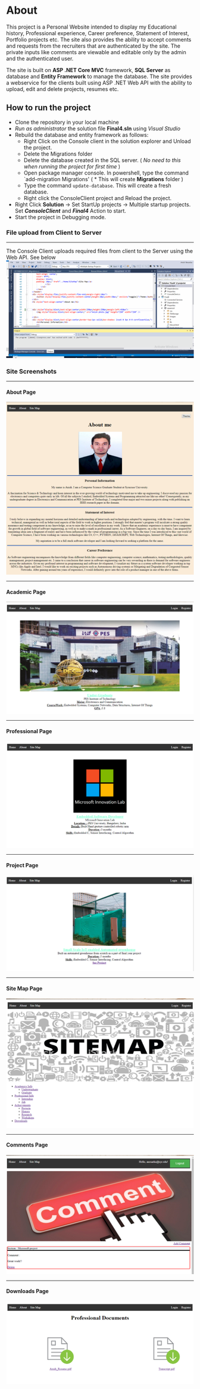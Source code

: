 # About
This project is a Personal Website intended to display my Educational history, Professional experience, Career preference, Statement of Interest, Portfolio projects etc. The site also provides the ability to accept comments and requests from the recruiters that are authenticated by the site.
The private inputs like comments are viewable and editable only by the admin and the authenticated user. 

The site is built on **ASP .NET Core MVC** framework, **SQL Server** as database and **Entity Framework** to manage the database. The site provides a webservice for the clients built using ASP .NET Web API with the ability to upload, edit and delete projects, resumes etc.

## How to run the project
* Clone the repository in your local machine
* *Run as administrator* the solution file **Final4.sln** using *Visual Studio*
* Rebuild the database and entity framework as follows:
  * Right Click on the Console client in the solution explorer and Unload the project.
  * Delete the Migrations folder
  * Delete the database created in the SQL server. ( *No need to this when running the project for first time* )
  * Open package manager console. In powershell, type the command `add-migration Migrations' ( * This will create **Migrations** folder )
  * Type the command `update-database`. This will create a fresh database.
  * Right click the ConsoleClient project and Reload the project.
* Right Click **Solution** -> Set StartUp projects -> Multiple startup projects. Set ***ConsoleClient*** and ***Final4*** Action to start.
* Start the project in Debugging mode.

### File upload from Client to Server
- - - -
The Console Client uploads required files from client to the Server using the Web API. See below
![Client-Server Web API](Screenshots/asp_personal_website.gif)

### Site Screenshots
- - - -

#### About Page
![About Page](Screenshots/About.PNG)

- - - -

#### Academic Page
![Academic Page](Screenshots/Academic.PNG)

- - - -

#### Professional Page
![Professional Page](Screenshots/Internship.PNG)

- - - -

#### Project Page
![Projects Page](Screenshots/project.PNG)

- - - -

#### Site Map Page
![Site Map Page](Screenshots/SiteMap.PNG)

- - - -

#### Comments Page
![Comments Page](Screenshots/comments.PNG)

- - - -

#### Downloads Page
![Downloads Page](Screenshots/downloads.PNG)
